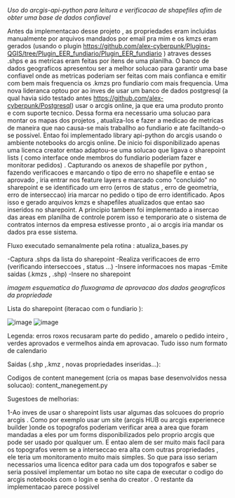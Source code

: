 *Uso do arcgis-api-python para leitura e verificacao de shapefiles afim de obter uma base de dados confiavel*

  Antes da implementacao desse projeto , as propriedades eram incluidas manualmente por arquivos mandados por email pra mim e os kmzs eram gerados (usando o plugin https://github.com/alex-cyberpunk/Plugins-QGIS/tree/Plugin_EER_fundiario/Plugin_EER_fundiario ) atraves desses .shps e as metricas eram feitas por itens de uma planilha. O banco de dados geograficos apresentou ser a melhor solucao para garantir uma base confiavel onde as metricas poderiam ser feitas com mais confianca e emitir com bem mais frequencia os .kmzs pro fundiario com mais frequencia.
  Uma nova lideranca optou por ao inves de usar um banco de dados postgresql (a qual havia sido testado antes https://github.com/alex-cyberpunk/Postgresql)  usar o arcgis online, ja que era uma produto pronto e com suporte tecnico. 
  Dessa forma era necessario uma solucao para montar os mapas dos projetos , atualiza-los e fazer a medicao de metricas de maneira que nao causa-se mais traballho ao fundiario e ate faciltando-o se possivel. Entao foi implementado library api-python do arcgis usando o ambiente notebooks do arcgis online. De inicio foi disponibilizado apenas uma licenca creator entao adaptou-se uma solucao que ligava o sharepoint lists ( como interface onde membros do fundiario poderiam fazer e monitorar pedidos) . Capturando os anexos de shapefile por python , fazendo verificacoes e marcando o tipo de erro no shapefile e entao se aprovado , iria entrar nos feature layers e marcado como "concluido" no sharepoint e se identificado um erro (erros de status , erro de geometria, erro de interseccao) iria marcar no pedido o tipo de erro identificado. Apos isso e gerado arquivos kmzs e shapefiles atualizados que entao sao inseridos no sharepoint. A principio tambem foi implementado a insercao das areas em planilha de controle porem isso e temporario ate o sistema de contratos internos da empresa estivesse pronto , ai o arcgis iria mandar os dados pra esse sistema. 

Fluxo executado semanalmente pela rotina : atualiza_bases.py

-Captura .shps da lista do sharepoint
-Realiza verificacoes de erro (verificando interseccoes , status ...)
-Insere informacoes nos mapas
-Emite saidas (.kmzs , .shp)
-Insere no sharepoint

*imagem esquematica do fluxograma de aprovacao dos dados geograficos da propriedade*

Lista do sharepoint (iteracao com o fundiario ):

![image](https://github.com/alex-cyberpunk/arcgis-api-python/assets/80361639/77a80e98-93a4-4183-93a5-a8b2383472f2)
![image](https://github.com/alex-cyberpunk/arcgis-api-python/assets/80361639/8125d4c3-5599-4c74-a957-fa7286715158)

Legenda: erros roxos recusaram parte do pedido , amarelo o pedido inteiro , verdes aprovados e vermelhos ainda em aprovacao. 
Tudo isso num formato de calendario

Saidas (.shp ,.kmz , novas propriedades inseridas...):

Codigos de content manegement (cria os mapas base desenvolvidos nessa solucao): content_manegement.py 


Sugestoes de melhorias:

1-Ao inves de usar o sharepoint lists usar algumas das solcuoes do proprio arcgis . Como por exemplo usar um site (arcgis HUB ou arcgis experienece builder )onde os topografos poderiam verificar area a area que foram mandadas a eles por um forms disponibilizados pelo proprio arcgis que pode ser usado por qualquer um. E entao alem de ser muito mais facil para os topografos verem se a interseccao era alta com outras propriedades , ele teria um monitoramento muito mais simples. So que para isso seriam necessarios uma licenca editor para cada um dos topografos e saber se seria possivel implementar um botao no site capa de executar o codigo do arcgis notebooks com o login e senha do creator . O restante da implementacao parece possivel  


